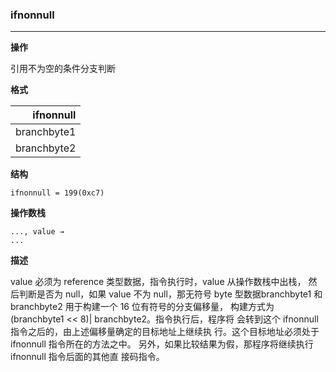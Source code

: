 ### ifnonnull

----

**操作**

引用不为空的条件分支判断

**格式**

|  ifnonnull |
| --------:   |
|branchbyte1|
|branchbyte2|

**结构**
```
ifnonnull = 199(0xc7)
```

**操作数栈**
```
..., value →
...
```

**描述**

value 必须为 reference 类型数据，指令执行时，value 从操作数栈中出栈， 然后判断是否为 null，如果 value 不为 null，那无符号 byte 型数据branchbyte1 和 branchbyte2 用于构建一个 16 位有符号的分支偏移量， 构建方式为(branchbyte1 << 8)| branchbyte2。指令执行后，程序将 会转到这个 ifnonnull 指令之后的，由上述偏移量确定的目标地址上继续执 行。这个目标地址必须处于 ifnonnull 指令所在的方法之中。 另外，如果比较结果为假，那程序将继续执行 ifnonnull 指令后面的其他直 接码指令。
